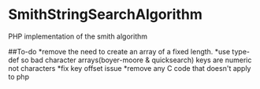 SmithStringSearchAlgorithm
==========================

PHP implementation of the smith algorithm

##To-do
*remove the need to create an array of a fixed length.
*use type-def so bad character arrays(boyer-moore & quicksearch) keys are numeric not characters
*fix key offset issue
*remove any C code that doesn't apply to php
